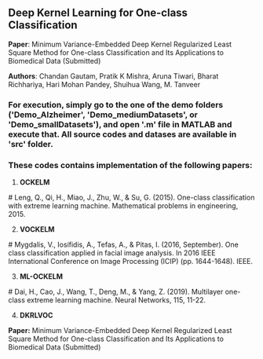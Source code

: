 ## Deep Kernel Learning for One-class Classification

**Paper**: Minimum Variance-Embedded Deep Kernel Regularized Least Square Method for One-class Classification and Its Applications to Biomedical Data (Submitted)

**Authors**: Chandan Gautam, Pratik K Mishra, Aruna Tiwari, Bharat Richhariya, Hari Mohan Pandey, Shuihua Wang, M. Tanveer

### For execution, simply go to the one of the demo folders ('Demo_Alzheimer', 'Demo_mediumDatasets', or 'Demo_smallDatasets'), and open '.m' file in MATLAB and execute that. All source codes and datases are available in 'src' folder.

### These codes contains implementation of the following papers:

1. **OCKELM**

\# Leng, Q., Qi, H., Miao, J., Zhu, W., & Su, G. (2015). One-class classification with extreme learning machine. Mathematical problems in engineering, 2015.

2. **VOCKELM**

\# Mygdalis, V., Iosifidis, A., Tefas, A., & Pitas, I. (2016, September). One class classification applied in facial image analysis. In 2016 IEEE International Conference on Image Processing (ICIP) (pp. 1644-1648). IEEE.

3. **ML-OCKELM**

\# Dai, H., Cao, J., Wang, T., Deng, M., & Yang, Z. (2019). Multilayer one-class extreme learning machine. Neural Networks, 115, 11-22.

4. **DKRLVOC**

**Paper:** Minimum Variance-Embedded Deep Kernel Regularized Least Square Method for One-class Classification and Its Applications to Biomedical Data (Submitted)







